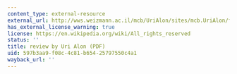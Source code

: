 ```yaml
---
content_type: external-resource
external_url: http://wws.weizmann.ac.il/mcb/UriAlon/sites/mcb.UriAlon/files/network_motifs_nature_genetics_review.pdf
has_external_license_warning: true
license: https://en.wikipedia.org/wiki/All_rights_reserved
status: ''
title: review by Uri Alon (PDF)
uid: 597b3aa9-f08c-4c81-b654-25797550c4a1
wayback_url: ''
---
```

